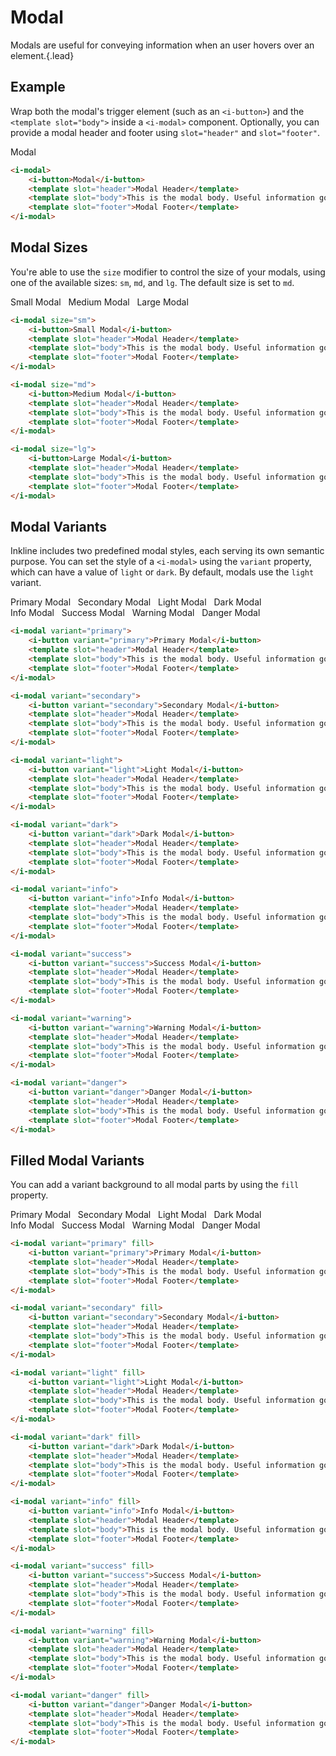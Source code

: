 # Modal
Modals are useful for conveying information when an user hovers over an element.{.lead}

## Example
Wrap both the modal's trigger element (such as an `<i-button>`) and the `<template slot="body">` inside a `<i-modal>` component. Optionally, you can provide a modal header and footer using `slot="header"` and `slot="footer"`.

<i-modal>
    <i-button>Modal</i-button>
    <template slot="header">Modal Header</template>
    <template slot="body">This is the modal body. Useful information goes here.</template>
    <template slot="footer">Modal Footer</template>
</i-modal>

~~~html
<i-modal>
    <i-button>Modal</i-button>
    <template slot="header">Modal Header</template>
    <template slot="body">This is the modal body. Useful information goes here.</template>
    <template slot="footer">Modal Footer</template>
</i-modal>

~~~

## Modal Sizes
You're able to use the `size` modifier to control the size of your modals, using one of the available sizes: `sm`, `md`, and `lg`. 
The default size is set to `md`.

<div>
<i-modal size="sm">
    <i-button>Small Modal</i-button>
    <template slot="header">Modal Header</template>
    <template slot="body">This is the modal body. Useful information goes here.</template>
    <template slot="footer">Modal Footer</template>
</i-modal>&nbsp;

<i-modal size="md">
    <i-button>Medium Modal</i-button>
    <template slot="header">Modal Header</template>
    <template slot="body">This is the modal body. Useful information goes here.</template>
    <template slot="footer">Modal Footer</template>
</i-modal>&nbsp;

<i-modal size="lg">
    <i-button>Large Modal</i-button>
    <template slot="header">Modal Header</template>
    <template slot="body">This is the modal body. Useful information goes here.</template>
    <template slot="footer">Modal Footer</template>
</i-modal>
</div>

~~~html
<i-modal size="sm">
    <i-button>Small Modal</i-button>
    <template slot="header">Modal Header</template>
    <template slot="body">This is the modal body. Useful information goes here.</template>
    <template slot="footer">Modal Footer</template>
</i-modal>

<i-modal size="md">
    <i-button>Medium Modal</i-button>
    <template slot="header">Modal Header</template>
    <template slot="body">This is the modal body. Useful information goes here.</template>
    <template slot="footer">Modal Footer</template>
</i-modal>

<i-modal size="lg">
    <i-button>Large Modal</i-button>
    <template slot="header">Modal Header</template>
    <template slot="body">This is the modal body. Useful information goes here.</template>
    <template slot="footer">Modal Footer</template>
</i-modal>
~~~


## Modal Variants
Inkline includes two predefined modal styles, each serving its own semantic purpose. You can set the style of a `<i-modal>` using the `variant` property, which can have a value of `light` or `dark`. By default, modals use the `light` variant.

<div>
<i-modal variant="primary">
    <i-button variant="primary">Primary Modal</i-button>
    <template slot="header">Modal Header</template>
    <template slot="body">This is the modal body. Useful information goes here.</template>
    <template slot="footer">Modal Footer</template>
</i-modal>&nbsp;

<i-modal variant="secondary">
    <i-button variant="secondary">Secondary Modal</i-button>
    <template slot="header">Modal Header</template>
    <template slot="body">This is the modal body. Useful information goes here.</template>
    <template slot="footer">Modal Footer</template>
</i-modal>&nbsp;

<i-modal variant="light">
    <i-button variant="light">Light Modal</i-button>
    <template slot="header">Modal Header</template>
    <template slot="body">This is the modal body. Useful information goes here.</template>
    <template slot="footer">Modal Footer</template>
</i-modal>&nbsp;

<i-modal variant="dark">
    <i-button variant="dark">Dark Modal</i-button>
    <template slot="header">Modal Header</template>
    <template slot="body">This is the modal body. Useful information goes here.</template>
    <template slot="footer">Modal Footer</template>
</i-modal>&nbsp;
</div>

<div class="_margin-top-1">
<i-modal variant="info">
    <i-button variant="info">Info Modal</i-button>
    <template slot="header">Modal Header</template>
    <template slot="body">This is the modal body. Useful information goes here.</template>
    <template slot="footer">Modal Footer</template>
</i-modal>&nbsp;

<i-modal variant="success">
    <i-button variant="success">Success Modal</i-button>
    <template slot="header">Modal Header</template>
    <template slot="body">This is the modal body. Useful information goes here.</template>
    <template slot="footer">Modal Footer</template>
</i-modal>&nbsp;

<i-modal variant="warning">
    <i-button variant="warning">Warning Modal</i-button>
    <template slot="header">Modal Header</template>
    <template slot="body">This is the modal body. Useful information goes here.</template>
    <template slot="footer">Modal Footer</template>
</i-modal>&nbsp;

<i-modal variant="danger">
    <i-button variant="danger">Danger Modal</i-button>
    <template slot="header">Modal Header</template>
    <template slot="body">This is the modal body. Useful information goes here.</template>
    <template slot="footer">Modal Footer</template>
</i-modal>&nbsp;
</div>

~~~html
<i-modal variant="primary">
    <i-button variant="primary">Primary Modal</i-button>
    <template slot="header">Modal Header</template>
    <template slot="body">This is the modal body. Useful information goes here.</template>
    <template slot="footer">Modal Footer</template>
</i-modal>

<i-modal variant="secondary">
    <i-button variant="secondary">Secondary Modal</i-button>
    <template slot="header">Modal Header</template>
    <template slot="body">This is the modal body. Useful information goes here.</template>
    <template slot="footer">Modal Footer</template>
</i-modal>

<i-modal variant="light">
    <i-button variant="light">Light Modal</i-button>
    <template slot="header">Modal Header</template>
    <template slot="body">This is the modal body. Useful information goes here.</template>
    <template slot="footer">Modal Footer</template>
</i-modal>

<i-modal variant="dark">
    <i-button variant="dark">Dark Modal</i-button>
    <template slot="header">Modal Header</template>
    <template slot="body">This is the modal body. Useful information goes here.</template>
    <template slot="footer">Modal Footer</template>
</i-modal>

<i-modal variant="info">
    <i-button variant="info">Info Modal</i-button>
    <template slot="header">Modal Header</template>
    <template slot="body">This is the modal body. Useful information goes here.</template>
    <template slot="footer">Modal Footer</template>
</i-modal>

<i-modal variant="success">
    <i-button variant="success">Success Modal</i-button>
    <template slot="header">Modal Header</template>
    <template slot="body">This is the modal body. Useful information goes here.</template>
    <template slot="footer">Modal Footer</template>
</i-modal>

<i-modal variant="warning">
    <i-button variant="warning">Warning Modal</i-button>
    <template slot="header">Modal Header</template>
    <template slot="body">This is the modal body. Useful information goes here.</template>
    <template slot="footer">Modal Footer</template>
</i-modal>

<i-modal variant="danger">
    <i-button variant="danger">Danger Modal</i-button>
    <template slot="header">Modal Header</template>
    <template slot="body">This is the modal body. Useful information goes here.</template>
    <template slot="footer">Modal Footer</template>
</i-modal>
~~~

## Filled Modal Variants
You can add a variant background to all modal parts by using the `fill` property.

<div>
<i-modal variant="primary" fill>
    <i-button variant="primary">Primary Modal</i-button>
    <template slot="header">Modal Header</template>
    <template slot="body">This is the modal body. Useful information goes here.</template>
    <template slot="footer">Modal Footer</template>
</i-modal>&nbsp;

<i-modal variant="secondary" fill>
    <i-button variant="secondary">Secondary Modal</i-button>
    <template slot="header">Modal Header</template>
    <template slot="body">This is the modal body. Useful information goes here.</template>
    <template slot="footer">Modal Footer</template>
</i-modal>&nbsp;

<i-modal variant="light" fill>
    <i-button variant="light">Light Modal</i-button>
    <template slot="header">Modal Header</template>
    <template slot="body">This is the modal body. Useful information goes here.</template>
    <template slot="footer">Modal Footer</template>
</i-modal>&nbsp;

<i-modal variant="dark" fill>
    <i-button variant="dark">Dark Modal</i-button>
    <template slot="header">Modal Header</template>
    <template slot="body">This is the modal body. Useful information goes here.</template>
    <template slot="footer">Modal Footer</template>
</i-modal>&nbsp;
</div>

<div class="_margin-top-1">
<i-modal variant="info" fill>
    <i-button variant="info">Info Modal</i-button>
    <template slot="header">Modal Header</template>
    <template slot="body">This is the modal body. Useful information goes here.</template>
    <template slot="footer">Modal Footer</template>
</i-modal>&nbsp;

<i-modal variant="success" fill>
    <i-button variant="success">Success Modal</i-button>
    <template slot="header">Modal Header</template>
    <template slot="body">This is the modal body. Useful information goes here.</template>
    <template slot="footer">Modal Footer</template>
</i-modal>&nbsp;

<i-modal variant="warning" fill>
    <i-button variant="warning">Warning Modal</i-button>
    <template slot="header">Modal Header</template>
    <template slot="body">This is the modal body. Useful information goes here.</template>
    <template slot="footer">Modal Footer</template>
</i-modal>&nbsp;

<i-modal variant="danger" fill>
    <i-button variant="danger">Danger Modal</i-button>
    <template slot="header">Modal Header</template>
    <template slot="body">This is the modal body. Useful information goes here.</template>
    <template slot="footer">Modal Footer</template>
</i-modal>&nbsp;
</div>

~~~html
<i-modal variant="primary" fill>
    <i-button variant="primary">Primary Modal</i-button>
    <template slot="header">Modal Header</template>
    <template slot="body">This is the modal body. Useful information goes here.</template>
    <template slot="footer">Modal Footer</template>
</i-modal>

<i-modal variant="secondary" fill>
    <i-button variant="secondary">Secondary Modal</i-button>
    <template slot="header">Modal Header</template>
    <template slot="body">This is the modal body. Useful information goes here.</template>
    <template slot="footer">Modal Footer</template>
</i-modal>

<i-modal variant="light" fill>
    <i-button variant="light">Light Modal</i-button>
    <template slot="header">Modal Header</template>
    <template slot="body">This is the modal body. Useful information goes here.</template>
    <template slot="footer">Modal Footer</template>
</i-modal>

<i-modal variant="dark" fill>
    <i-button variant="dark">Dark Modal</i-button>
    <template slot="header">Modal Header</template>
    <template slot="body">This is the modal body. Useful information goes here.</template>
    <template slot="footer">Modal Footer</template>
</i-modal>

<i-modal variant="info" fill>
    <i-button variant="info">Info Modal</i-button>
    <template slot="header">Modal Header</template>
    <template slot="body">This is the modal body. Useful information goes here.</template>
    <template slot="footer">Modal Footer</template>
</i-modal>

<i-modal variant="success" fill>
    <i-button variant="success">Success Modal</i-button>
    <template slot="header">Modal Header</template>
    <template slot="body">This is the modal body. Useful information goes here.</template>
    <template slot="footer">Modal Footer</template>
</i-modal>

<i-modal variant="warning" fill>
    <i-button variant="warning">Warning Modal</i-button>
    <template slot="header">Modal Header</template>
    <template slot="body">This is the modal body. Useful information goes here.</template>
    <template slot="footer">Modal Footer</template>
</i-modal>

<i-modal variant="danger" fill>
    <i-button variant="danger">Danger Modal</i-button>
    <template slot="header">Modal Header</template>
    <template slot="body">This is the modal body. Useful information goes here.</template>
    <template slot="footer">Modal Footer</template>
</i-modal>
~~~